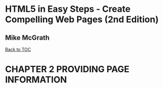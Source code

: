 # **HTML5 in Easy Steps - Create Compelling Web Pages (2nd Edition)**
## Mike McGrath

[Back to TOC](./THE%20BOOK%20ON%20HTML5.md)

# CHAPTER 2 PROVIDING PAGE INFORMATION




